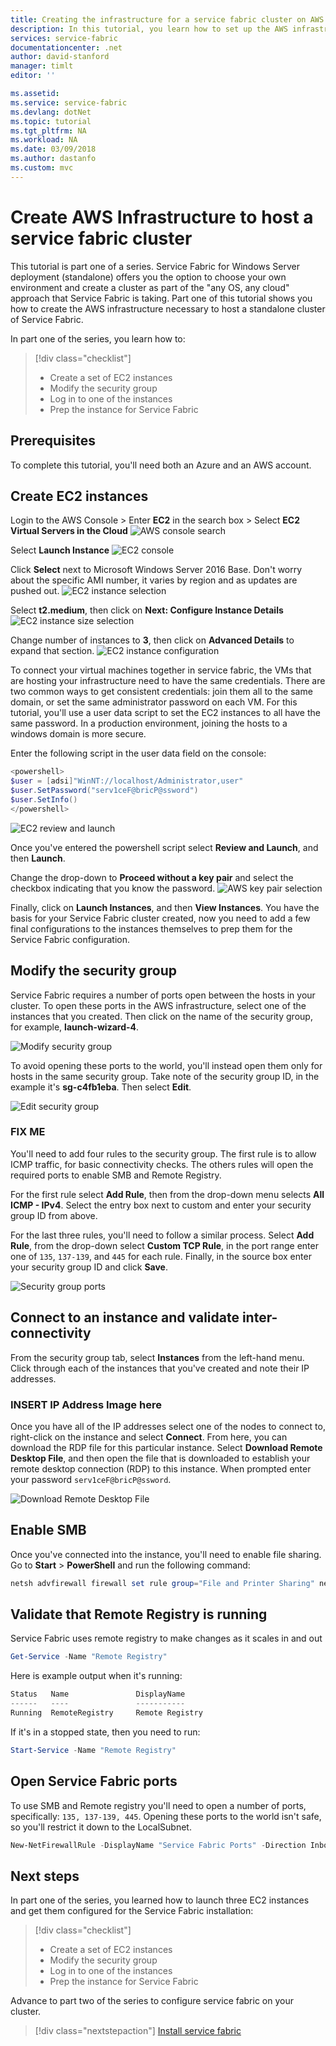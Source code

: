 ```yaml
---
title: Creating the infrastructure for a service fabric cluster on AWS - Azure Service Fabric | Microsoft Docs
description: In this tutorial, you learn how to set up the AWS infrastructure to run a service fabric cluster.
services: service-fabric
documentationcenter: .net
author: david-stanford
manager: timlt
editor: ''

ms.assetid: 
ms.service: service-fabric
ms.devlang: dotNet
ms.topic: tutorial
ms.tgt_pltfrm: NA
ms.workload: NA
ms.date: 03/09/2018
ms.author: dastanfo
ms.custom: mvc
---
```

# Create AWS Infrastructure to host a service fabric cluster

This tutorial is part one of a series.  Service Fabric for Windows Server deployment (standalone) offers you the option to choose your own environment and create a cluster as part of the "any OS, any cloud" approach that Service Fabric is taking. Part one of this tutorial shows you how to create the AWS infrastructure necessary to host a standalone cluster of Service Fabric.

In part one of the series, you learn how to:

> [!div class="checklist"]
> * Create a set of EC2 instances
> * Modify the security group
> * Log in to one of the instances
> * Prep the instance for Service Fabric

## Prerequisites

To complete this tutorial, you'll need both an Azure and an AWS account.

## Create EC2 instances

Login to the AWS Console > Enter **EC2** in the search box > Select **EC2 Virtual Servers in the Cloud**
![AWS console search][aws-console]

Select **Launch Instance**
![EC2 console][aws-ec2console]

Click **Select** next to Microsoft Windows Server 2016 Base. Don't worry about the specific AMI number, it varies by region and as updates are pushed out.
![EC2 instance selection][aws-ec2instance]

Select **t2.medium**, then click on **Next: Configure Instance Details**
![EC2 instance size selection][aws-ec2size]

Change number of instances to **3**, then click on **Advanced Details** to expand that section.
![EC2 instance configuration][aws-ec2configure]

To connect your virtual machines together in service fabric, the VMs that are hosting your infrastructure need to have the same credentials.  There are two common ways to get consistent credentials: join them all to the same domain, or set the same administrator password on each VM.  For this tutorial, you'll use a user data script to set the EC2 instances to all have the same password.  In a production environment, joining the hosts to a windows domain is more secure.

Enter the following script in the user data field on the console:

```powershell
<powershell>
$user = [adsi]"WinNT://localhost/Administrator,user"
$user.SetPassword("serv1ceF@bricP@ssword")
$user.SetInfo()
</powershell>
```

![EC2 review and launch][aws-ec2configure2]

Once you've entered the powershell script select **Review and Launch**, and then **Launch**.

Change the drop-down to **Proceed without a key pair** and select the checkbox indicating that you know the password.
![AWS key pair selection][aws-keypair]

Finally, click on **Launch Instances**, and then **View Instances**.  You have the basis for your Service Fabric cluster created, now you need to add a few final configurations to the instances themselves to prep them for the Service Fabric configuration.

## Modify the security group

Service Fabric requires a number of ports open between the hosts in your cluster. To open these ports in the AWS infrastructure, select one of the instances that you created. Then click on the name of the security group, for example,  **launch-wizard-4**.

![Modify security group][aws-ec2security]

To avoid opening these ports to the world, you'll instead open them only for hosts in the same security group. Take note of the security group ID, in the example it's **sg-c4fb1eba**.  Then select **Edit**.

![Edit security group][aws-ec2securityedit]

### FIX ME

You'll need to add four rules to the security group. The first rule is to allow ICMP traffic, for basic connectivity checks. The others rules will open the required ports to enable SMB and Remote Registry.

For the first rule select **Add Rule**, then from the drop-down menu selects **All ICMP - IPv4**. Select the entry box next to custom and enter your security group ID from above. 

For the last three rules, you'll need to follow a similar process.  Select **Add Rule**, from the drop-down select **Custom TCP Rule**, in the port range enter one of `135`, `137-139`, and `445` for each rule. Finally, in the source box enter your security group ID and click **Save**.

![Security group ports][aws-ec2securityports]

## Connect to an instance and validate inter-connectivity

From the security group tab, select **Instances** from the left-hand menu.  Click through each of the instances that you've created and note their IP addresses.

### INSERT IP Address Image here

Once you have all of the IP addresses select one of the nodes to connect to, right-click on the instance and select **Connect**.  From here, you can download the RDP file for this particular instance.  Select **Download Remote Desktop File**, and then open the file that is downloaded to establish your remote desktop connection (RDP) to this instance.  When prompted enter your password `serv1ceF@bricP@ssword`.

![Download Remote Desktop File][aws-rdp]

## Enable SMB

Once you've connected into the instance, you'll need to enable file sharing.  Go to **Start** > **PowerShell** and run the following command:

```powershell
netsh advfirewall firewall set rule group="File and Printer Sharing" new enable=Yes
```

## Validate that Remote Registry is running

Service Fabric uses remote registry to make changes as it scales in and out

```powershell
Get-Service -Name "Remote Registry"
```

Here is example output when it's running:

```powershell
Status   Name               DisplayName
------   ----               -----------
Running  RemoteRegistry     Remote Registry
```

If it's in a stopped state, then you need to run:

```powershell
Start-Service -Name "Remote Registry"
```

## Open Service Fabric ports 

To use SMB and Remote registry you'll need to open a number of ports, specifically: `135, 137-139, 445`. Opening these ports to the world isn't safe, so you'll restrict it down to the LocalSubnet.

```powershell
New-NetFirewallRule -DisplayName "Service Fabric Ports" -Direction Inbound -Action Allow -RemoteAddress LocalSubnet -Protocol TCP -LocalPort 135, 137-139, 445
```

## Next steps

In part one of the series, you learned how to launch three EC2 instances and get them configured for the Service Fabric installation:

> [!div class="checklist"]
> * Create a set of EC2 instances
> * Modify the security group
> * Log in to one of the instances
> * Prep the instance for Service Fabric

Advance to part two of the series to configure service fabric on your cluster.

> [!div class="nextstepaction"]
> [Install service fabric](standalone-tutorial-create-service-fabric-cluster.md)

<!-- IMAGES -->
[aws-console]: ./media/service-fabric-tutorial-standalone-cluster/aws-console.png
[aws-ec2console]: ./media/service-fabric-tutorial-standalone-cluster/aws-ec2console.png
[aws-ec2instance]: ./media/service-fabric-tutorial-standalone-cluster/aws-ec2instance.png
[aws-ec2size]: ./media/service-fabric-tutorial-standalone-cluster/aws-ec2size.png
[aws-ec2configure]: ./media/service-fabric-tutorial-standalone-cluster/aws-ec2configure.png
[aws-ec2configure2]: ./media/service-fabric-tutorial-standalone-cluster/aws-ec2configure2.png
[aws-keypair]: ./media/service-fabric-tutorial-standalone-cluster/aws-keypair.png
[aws-rdp]: ./media/service-fabric-tutorial-standalone-cluster/aws-rdp.png
[aws-ec2security]: ./media/service-fabric-tutorial-standalone-cluster/aws-ec2security.png
[aws-ec2securityedit]: ./media/service-fabric-tutorial-standalone-cluster/aws-ec2securityedit.png
[aws-ec2securityports]: ./media/service-fabric-tutorial-standalone-cluster/aws-ec2securityports.png

<!-- https://docs.microsoft.com/en-us/azure/service-fabric/service-fabric-cluster-standalone-deployment-preparation -->